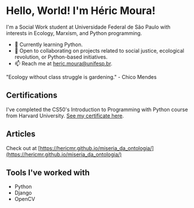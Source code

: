 # Hello, World! I'm Héric Moura!

I'm a Social Work student at Universidade Federal de São Paulo with interests in Ecology, Marxism, and Python programming.

- 🌱 Currently learning Python.
- 👯 Open to collaborating on projects related to social justice, ecological revolution, or Python-based initiatives.
- 📫 Reach me at heric.moura@unifesp.br.

"Ecology without class struggle is gardening." - Chico Mendes

## Certifications
I've completed the CS50's Introduction to Programming with Python course from Harvard University. [See my certificate here](https://cs50.harvard.edu/certificates/9537dc35-e94f-4415-b755-8ccbf17f4540).

## Articles
Check out at [https://hericmr.github.io/miseria_da_ontologia/](https://hericmr.github.io/miseria_da_ontologia/)

## Tools I've worked with
- Python
- Django
- OpenCV
